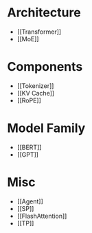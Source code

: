 # Architecture

- [[Transformer]]
- [[MoE]]

# Components

- [[Tokenizer]]
- [[KV Cache]]
- [[RoPE]]

# Model Family

- [[BERT]]
- [[GPT]]

# Misc

- [[Agent]]
- [[SP]]
- [[FlashAttention]]
- [[TP]]
